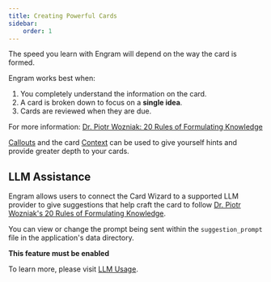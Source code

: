 ```yaml
---
title: Creating Powerful Cards
sidebar:
    order: 1
---
```


The speed you learn with Engram will depend on the way the card is formed.

Engram works best when:
1. You completely understand the information on the card.
2. A card is broken down to focus on a **single idea**.
3. Cards are reviewed when they are due.

For more information: [Dr. Piotr Wozniak: 20 Rules of Formulating Knowledge](https://www.supermemo.com/en/blog/twenty-rules-of-formulating-knowledge)

[Callouts](/cards/callouts/) and the card [Context](/cards/card-structure/) can be used to give yourself hints and provide greater depth to your cards.

LLM Assistance
---
Engram allows users to connect the Card Wizard to a supported LLM provider to give suggestions that help craft the card to follow [Dr. Piotr Wozniak's 20 Rules of Formulating Knowledge](https://www.supermemo.com/en/blog/twenty-rules-of-formulating-knowledge). 

You can view or change the prompt being sent within the `suggestion_prompt` file in the application's data directory.

**This feature must be enabled**

To learn more, please visit [LLM Usage](/llm-usage/overview).